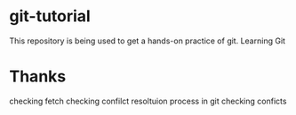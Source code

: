 # git-tutorial
This repository is being used to get a hands-on practice of git.
Learning Git 

# Thanks

checking fetch
checking confilct resoltuion process in git
checking conficts